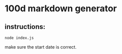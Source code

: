 # 100d markdown generator

## instructions:
```
node index.js
```

make sure the start date is correct.